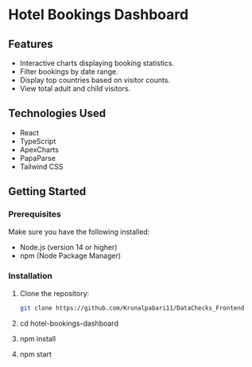 # Hotel Bookings Dashboard


## Features

- Interactive charts displaying booking statistics.
- Filter bookings by date range.
- Display top countries based on visitor counts.
- View total adult and child visitors.

## Technologies Used

- React
- TypeScript
- ApexCharts
- PapaParse
- Tailwind CSS

## Getting Started

### Prerequisites

Make sure you have the following installed:

- Node.js (version 14 or higher)
- npm (Node Package Manager)

### Installation

1. Clone the repository:

   ```bash
   git clone https://github.com/Krunalpabari11/DataChecks_Frontend

2. cd hotel-bookings-dashboard

3. npm install

4. npm start


